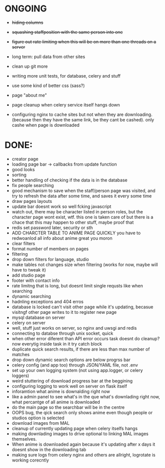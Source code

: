 # ONGOING
- ~~hiding columns~~
- ~~squashing staffposition with the same person into one~~
- ~~figure out rate limiting when this will be on more than one threads on a server~~

- long term: pull data from other sites

- clean up git more
- writing more unit tests, for database, celery and stuff
- use some kind of better css (sass?)
- page "about me"

- page cleanup when celery service itself hangs down

- configuring nginx to cache sites but not when they are downloading. (because then they have the same link, be they cant be cashed). only cashe when page is downloaded


# DONE:
- creator page
- loading page bar -> callbacks from update function
- good looks
- sorting
- better handling of checking if the data is in the database
- fix people searching
- good mechanism to save when the staff/person page was visited, and try to refresh the data after some time, and saves it every some time
- draw pages layouts
- update bar doesnt work so well fcking javascript
- watch out, there may be character listed in person roles, but the character page wont exist, wtf. this one is taken care of but there is a chace that this may happen to other stuff, maybe proof that
- redis set password later, security or sth
- ADD CHARCTER TABLE TO ANIME PAGE QUICKLY you have to redwoanlod all info about anime great you moron
- clear filters
- format number of members on pages
- filtering
- drop down filters for language, studio
- make tables not changes size when filtering (works for now, maybe will have to tweak it)
- add studio page
- footer with contact info
- rate limitng that is long, but doesnt limit single requsts like when searching
- dynamic searching
- hadnling exceptions and 404 erros
- database is locked can't visit other page while it's updating, becasue visitngf other page writes to it to register new page
- mysql database on server
- celery on server
- well, stuff just works on server, so nginx and uwsgi and redis
- connecting to databse through unix socket, quick
- when other error diferent than API error occurs task doesnt do cleanup? now everytig inside task in it try catch block
- duplicate quick search results, if there are less than max number of matches
- drop down dynamic search options are below progrss bar
- celery config (and app too) through JSON/YAML file, not .env
- set up your own logging system (not using app.logger, or celery loggers)
- weird stuttering of download progress bar at the beggining
- configuring logging to work well on server on flask itself
- inforamtion what anime is downalding right now
- like a admin panel to see what's in the que what's downlading right now, what percantge of all anime is downloaded
- do the main page so the searchbar will be in the centre
- OOPS bug, the qick search only shows anime even though people or studios option is selected
- download images from MAL
- cleanup of currently updating page when celery itselfs hangs
- making downlading images to drive optional to linking MAL images themselves.
- When anime is downloaded again because it's updating after x days it doesnt show in the downloading tab
- making sure logs from celery nginx and others are allright, logrotate is working corecntly



